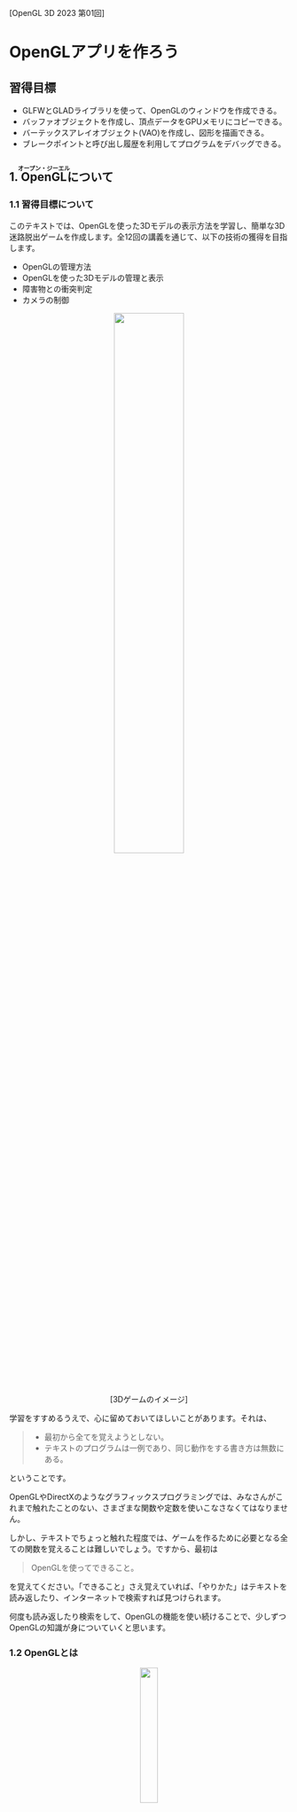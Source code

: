 [OpenGL 3D 2023 第01回]

# OpenGLアプリを作ろう

## 習得目標

* GLFWとGLADライブラリを使って、OpenGLのウィンドウを作成できる。
* バッファオブジェクトを作成し、頂点データをGPUメモリにコピーできる。
* バーテックスアレイオブジェクト(VAO)を作成し、図形を描画できる。
* ブレークポイントと呼び出し履歴を利用してプログラムをデバッグできる。

## 1. <ruby>OpenGL<rt>オープン・ジーエル</rt></ruby>について

### 1.1 習得目標について

このテキストでは、OpenGLを使った3Dモデルの表示方法を学習し、簡単な3D迷路脱出ゲームを作成します。全12回の講義を通じて、以下の技術の獲得を目指します。

* OpenGLの管理方法
* OpenGLを使った3Dモデルの管理と表示
* 障害物との衝突判定
* カメラの制御

<p align="center">
<img src="images/01_final_game_image.jpg" width="50%" /><br>
[3Dゲームのイメージ]
</p>

学習をすすめるうえで、心に留めておいてほしいことがあります。それは、

>* 最初から全てを覚えようとしない。
>* テキストのプログラムは一例であり、同じ動作をする書き方は無数にある。

ということです。

OpenGLやDirectXのようなグラフィックスプログラミングでは、みなさんがこれまで触れたことのない、さまざまな関数や定数を使いこなさなくてはなりません。

しかし、テキストでちょっと触れた程度では、ゲームを作るために必要となる全ての関数を覚えることは難しいでしょう。ですから、最初は

>OpenGLを使ってできること。

を覚えてください。「できること」さえ覚えていれば、「やりかた」はテキストを読み返したり、インターネットで検索すれば見つけられます。

何度も読み返したり検索をして、OpenGLの機能を使い続けることで、少しずつOpenGLの知識が身についていくと思います。

### 1.2 OpenGLとは

<p align="center">
<img src="images/OpenGL_500px_June16.png" width="25%" />
</p>

現代のコンピュータには、一般的な計算処理を行う`CPU`(シーピーユー)の他に、グラフィックス処理を高速に行うための`GPU`(ジーピーユー)という部品が搭載されています。

そして、`CPU`から`GPU`を制御するための手順をまとめたものを「グラフィックスAPI(エーピーアイ、アプリケーション・プログラミング・インターフェイス)」といいます。

OpenGL(オープン・ジーエル)は、クロノス・グループ(Khronos Group)というアメリカの非営利団体が策定しているグラフィックスAPIです。

`GPU`を開発している会社は、`GPU`を制御する手順をOpenGL APIのルールに従って作成します。OpenGL APIに対応している`GPU`であれば、種類が異なっていても、同じプログラムを実行することができるようになります。

現代のほとんどの`GPU`にはOpenGLのAPIが用意されているので、OpenGLを習得すれば、ゲーム機、スマホ、PCなどあらゆる環境で、グラフィックスプログラムを作れるようになります。

また、OpenGL APIはC言語の関数として定義されています。そのため、C以外のプログラミング言語でも、Cの関数を呼び出す機能を作るだけでOpenGL APIを利用できます。

<p align="center">
<img src="images/01_opengl_api_layer.png" width="20%" /><br>
[プログラムはAPIを通じてGPUを操作する]
</p>

現在、OpenGLの最新バージョンは4.6(2022.2.02現在)です。OpenGLは、バージョン3.1において、それまで使われていた「古い」グラフィックスAPIを全て捨て去り、「シェーダ」という機能を中心とした、より柔軟なグラフィックスAPIに置き換わりました。それ以来、徐々に機能を改善・追加しつつ現在に至ります。

>**【参考】**<br>
>OpenGL公式 `https://www.khronos.org/opengl/`<br>
>OpenGLの歴史 `https://www.khronos.org/opengl/wiki/History_of_OpenGL`

ただし、すべてのコンピュータで最新バージョンが動作するわけではありません。例えば、すこし古いパソコンでは、3.3(2010年に策定)や4.3(2012年に策定)までしか対応していません。また、アップル社のMacは2019年発売の機種でも4.1(2010年に策定)までしか対応していません。

そうはいっても、学習という点からはできるだけ最新の機能を使えるほうがよいです。そこで、本テキストではバージョン4.5(2014年に策定)を使用します。

>**【OpenGL以外のグラフィックスAPI】**<br>
>グラフィックスを扱うAPIとして、他にもVulkan(バルカン)やDirectX(ダイレクト・エックス)というAPIがあります。
>
>Vulkan(バルカン)はOpenGLと同様に、クロノス・グループが開発したAPIです。OpenGLの後継として、より高度なグラフィックス処理が可能です。反面、OpenGLと比べてかなり複雑な仕組みを採用していることから、扱いが難しいAPIになってしまっています。
>
>DirectX(ダイレクト・エックス)は、Microsoft社が開発したWindows専用のAPIです。APIはC++言語のクラスとして定義されているため、C言語を採用したAPIよりもプログラミングしやすくなっています。
>
>OpenGLとVulkanはWindows以外にもmacOS、Android OS、Linux、FreeBSDなどさまざまな環境で使用できます。このように、さまざまな環境で動作することを「クロスプラットフォーム」と呼びます。

<div style="page-break-after: always"></div>

### 1.3 表記について

本テキストでは、みなさんが実際に書き写す必要のあるプログラムは、次のように細い枠付きで示します。

```diff
 サンプルプログラム.
```

以前のサンプルプログラムに追加したり削除した部分がある場合、行頭にプラスまたはマイナスの記号を付けます。

```diff
-先頭にマイナス記号が付いているのは、削除する行です。
+プラス記号が付いているのは追加する行です。
 どちらも付いていない場合は変更しない行です。
```

また、書き写す必要のないサンプルプログラムや特記事項は、以下のように薄い水色の背景で示すことにします。

>これは書き写さない。

<br>

>**【1章のまとめ】**<br>
>
>* OpenGLは、さまざまなコンピュータやOSで動作する「グラフィックスAPI」のひとつ。
>* グラフィックスAPIとは、`CPU`から`GPU`を使うための手順をまとめたもの。OpenGLではC言語の関数として定義されている。
>* OpenGLでは「シェーダ」を使って画面を表示する。

<div style="page-break-after: always"></div>

## 2. Windowsアプリケーションの作成

### 2.1 プロジェクトの作成

まず、OpenGLを動かすアプリケーションの雛形を作ります。OpenGLのプログラムは、この雛形の上に増築していくことになります。

Visual Studio 2022を起動してください。そして、右側のリストから「新しいプロジェクトの作成」をクリックしましょう。すると「新しいプロジェクトの作成」ウィンドウが開きます。

<p align="center">
<img src="images/01_vs2022_first_dialog.png" width="80%" />
</p>

右側のプロジェクトテンプレートの一覧から「<ruby>空<rt>から</rt></ruby>のプロジェクト」を選択します(①)。「空のプロジェクト」では、Visual Studioは必要最小限のファイルとフォルダだけを作成します。ソースファイルやヘッダファイルは自分でプロジェクトに追加することになります。

項目が見つからない場合は「テンプレートの検索」という部分に「空」と入力してください。そして「空のプロジェクト」を選択したら「次へ」をクリックします(②)。

<p align="center">
<img src="images/01_vs2022_create_new_project_dialog.png" width="80%" />
</p>

すると、「新しいプロジェクトを構成します」というウィンドウに切り替わります。

<p align="center">
<img src="images/01_vs2022_configure_project_dialog.png" width="80%" />
</p>

まず、これから作成するプロジェクトに名前をつけます(①)。プロジェクト名は、プロジェクトを格納するフォルダや、作成される実行ファイルの名前にも使われます。本テキストでは「OpenGLGame」としますが、好きな名前を付けてもらっても構いません。

次に、プロジェクトを保存する場所を決めます(②)。場所について気にしないのであれば、そのままで構いません。

その下に「ソリューションとプロジェクトを同じディレクトリに配置する」というチェックボックスがあると思います。もしチェックが入っていなかったら、クリックしてチェックを付けてください(③)。

最後に、名前、場所、チェックボックスをもう一度確認してください。問題がなければ「作成」ボタンをクリックしてプロジェクトを作成しましょう(④)。

>**【ソリューションって何？】**<br>
>「ソリューション」は複数のプロジェクトをまとめて扱うための機能です。ソリューション用のフォルダを作り、その中に複数のプロジェクト用フォルダを配置することで、プログラムを管理しやすくします。しかし、ひとつのプロジェクトしか使わない場合、階層が増えて分かりにくくなるだけです。だから、今回はソリューション用フォルダを作成しません。

### 2.2 使用するC++バージョンの設定

C++言語はその歴史の中で、何回かのバージョンアップが行われています。それぞれのバージョンは、それが成立した西暦の下位2桁を取って`C++17`(シー・プラス・プラス・セブンティーン、シープラプラ・じゅうなな)のように呼ばれます。

バージョンが上がるごとに便利な機能が追加されているので、できるだけ新しいバージョンを使うべきです。しかし、2021年時点の最新版である`C++20`について、Visual Studioはまだ完全に対応できていません。

そこで、本テキストでは十分に対応されている`C++17`を使うことにしました。

C++バージョンの指定は「プロパティページ」というウィンドウで設定します。プロパティページを開くには、ソリューションエクスプローラーのプロジェクト名をクリックして選択し、キーボードの`Alt`キーを押しながら`Enter`キーを押します。

<p align="center">
<img src="images/01_vs2022_select_project.png" width="33%" />
</p>

>**【ソリューションエクスプローラーが見あたらない！】**<br>
>ソリューション エクスプローラーが見つからないときは、上部メニューバーから<br>「表示→ソリューション エクスプローラー」<br>を選択してください。

すると、次のような「プロパティページ」ウィンドウが開きます。

<p align="center">
<img src="images/01_vs2022_cpp_lang_setting.png" width="66%" />
</p>

プロパティページを開いたら、以下の手順で「C++言語標準」を変更してください。

>1. 「構成」を「すべての構成」にする。
>2. 「プラットフォーム」を「すべてのプラットフォーム」にする。
>3. 「構成プロパティ」配下の「全般」をクリック。
>4. 右側の「C++言語標準」をクリック。
>5. 右端に表示された「ｖ」アイコンをクリック。
>6. 言語標準の一覧が表示されるので`ISO C++17標準(/std:c++17)`をクリック。
>7. OKボタンをクリック。

これで、使用するC++のバージョンが選択されます。

### 2.3 文字セットの設定

次に「文字セット」を設定します。文字セットはWindows用の関数が扱う文字データの種類で、以下の2種類があります。

>* マルチバイト: 半角英数は8ビット、全角文字は16ビットで表現される文字セット。
>* Unicode(ユニコード): すべての文字を16ビットで表現する文字セット。UTF-16と同等。

最近のWindows用アプリではUTF-16を使うことが多くなっていますが、古くからのアプリではマルチバイトが主流でした。OpenGLもUTF-16には対応していませんので、プロジェクトの設定をマルチバイトに変更しておきます。

ソリューションエクスプローラーのプロジェクト名をクリックして選択し、`Alt+Enter`キーを押して、プロパティページを開いてください。

<p align="center">
<img src="images/01_vs2022_character_set.png" width="66%" />
</p>

プロパティページを開いたら、以下の手順で「文字セット」を変更してください。

>1. 「構成」を「すべての構成」にする。
>2. 「プラットフォーム」を「すべてのプラットフォーム」にする。
>3. 「構成プロパティ」配下の「詳細」をクリック。
>4. 右側の「文字セット」をクリック。
>5. 右端に表示された「ｖ」アイコンをクリック。
>6. 言語標準の一覧が表示されるので`マルチバイト文字セットを使用する`をクリック。
>7. OKボタンをクリック。

これで文字セットの設定は完了です。

### 2.4 サブシステムの設定

次に「サブシステム」を設定します。サブシステムは、作成するプログラムの種類です。Windows用アプリを作成する場合、サブシステムを`Windows`に設定します。設定はプロパティページで行います。プロジェクト名を選択し、`Alt+Enter`キーを押してプロパティページを表示してください。

<p align="center">
<img src="images/01_vs2022_subsystem_setting.png" width="66%" />
</p>

以下の手順で「サブシステム」を変更してください。

>1. 「構成」を「すべての構成」にする。
>2. 「プラットフォーム」を「すべてのプラットフォーム」にする。
>3. 左側のリストから「リンカー」の左にある三角アイコンをクリック。
>4. 「リンカー」配下の「全般」をクリック。
>5. 右側の「サブシステム」をクリック。
>6. 右端に表示された「ｖ」アイコンをクリック。
>7. サブシステム一覧が表示されるので`Windows(/SUBSYSTEM:WINDOWS)`をクリック。
>8. OKボタンをクリック。

これでサブシステムの設定は完了です。

### 2.5 OpenGLコンテキスト

OpenGLの初期化は次の2段階からなります

1. OpenGLコンテキストの作成
2. 関数アドレスの取得

この章では、1の「OpenGLコンテキストの作成」を行います。

「OpenGLコンテキスト」は、OpenGL実行におけるあらゆる状態を保持します。また、実行環境による差異を吸収する役割も持っています。とりあえず「非常に複雑で巨大な構造体」だと考えてください。

OpenGLコンテキストが保持する主な状態には、以下のようなデータがあります(この図に挙げた以外にも、描画に必要なありとあらゆる状態が含まれます)。

<p align="center">
<img src="images/01_opengl_context.png" width="50%" />
</p>

先に「OpenGLはクロスプラットフォームなライブラリである」と説明しました。しかし、OpenGLの初期化方法はプラットフォームごとに違っています。

その理由は、プラットフォームによって、ウィンドウの作成方法や描画パラメータの設定方法が異なるからです。OpenGLは共通のグラフィックス機能を提供するのが主な目的なので、初期化に関しては各プラットフォーム上で動作するOpenGL実装の提供者に一任されています。

例えば、WindowsでOpenGLコンテキストを作成するには`wglCreateContext`(ダブリュージーエル・クリエイト・コンテキスト)関数などの、WGL関数群を使います。

せっかくのクロスプラットフォームライブラリなのに、環境によって違うプログラムを書かなければならない、というのはとても不便です。そう思った人は世の中に何人もいて、この問題をなんとかしてくれるとても便利なライブラリを作ってくれています。本テキストでも、そういったライブラリを使っていくことにします。

### 2.6 <ruby>GLFW<rt>ジーエルエフダブリュー</rt></ruby>のインストール

OpenGLコンテキストを作成するライブラリには様々なものがありますが、今回は「GLFW(ジーエルエフダブリュー)」というものを選びました。理由は、Visual Studioの組み込まれている「NuGet(ニューゲット)」というツールを使って、簡単にインストールできるからです。

また、GLFWにはOpenGLコンテキストの作成だけでなく、ウィンドウを制御したり、キーボード、マウス、ジョイスティックを扱う機能も用意されています。OpenGLの世界では広く使われているライブラリなので、Webで情報を検索する場合も、それほど苦労はしないと思います。

>**【参考】** GLFW公式サイト `https://www.glfw.org`

「NuGet(ニューゲット)」は、さまざまなライブラリを簡単にインストールできるツールです。Visual Studioに最初から組み込まれているので、すぐに使うことができます。GLFWのWebサイトからダウンロードして、手動でインストールすることもできますが、NuGetを使うほうが簡単ですし手間もかかりません。

まずは「NuGetパッケージ管理ウィンドウ」を開きましょう。まず、ソリューションエクスプローラーのプロジェクト名の上にマウスカーソルを移動します。次に、プロジェクト名を右クリックしてコンテキストメニューを表示します(①)。

<p align="center">
<img src="images/01_vs2022_open_nuget_package_manager.png" width="60%" />
</p>

次に「NuGetパッケージの管理」という項目をクリックします(②)。すると、以下のようなパッケージ管理ウィンドウが開きます。

<p align="center">
<img src="images/01_vs2022_install_glfw.png" width="90%" />
</p>

NuGetでは、ライブラリやツールと、それをVisual Studioで使えるようにする手順をまとめたものを「パッケージ」と呼びます。

以下の手順で、新しいパッケージをインストールしてください。

>1. 左上にある「参照」をクリック。
>2. 「参照」のすぐ下にある検索テキストボックスに`glfw`と入力する。
>3. リストの最初にある`glfw`をクリック。
>4. 右側にパッケージの詳細が表示されるので、「インストール」ボタンをクリック。

上記の手順を実行すると、「変更のプレビュー」ウィンドウが開きます。

<p align="center">
<img src="images/01_vs2022_nuget_preview_install.png" width="50%" />
</p>

OKボタンを押すとインストールが開始されます。NuGetタブの「×」ボタンを押して、パッケージ管理ウィンドウを閉じてください(インストール完了を待つ必要はありません)。

>**【バージョン番号について】**<br>
>パッケージのバージョン番号はテキスト執筆時点のものです。画像と番号が違っていても、気にせずインストールしてください。

### 2.7 Main.cppを追加する

それでは、最初のソースファイルを追加していきましょう。ソリューションエクスプローラーにある「ソースファイル」フィルターを右クリックしてください。するとコンテキストメニューが開くので、「追加→新しい項目」の順で選択してください。

<p align="center">
<img src="images/01_vs2022_add_new_item.png" width="80%" />
</p>

すると「新しい項目の追加」ウィンドウが開きます。

<p align="center">
<img src="images/01_vs2022_add_main_cpp.png" width="80%" />
</p>

右側パネルは「Visual C++」、中央パネルは「C++ファイル(.cpp)」が選択された状態になっていると思います。別の項目が選択されていた場合は、「Visual C++」「C++ファイル(.cpp)」をクリックして選択状態にして下さい(①、②)。

次に、ウィンドウ下部の「名前」テキストボックスの内容を「ソース.cpp」から「Main.cpp」に変更します(③)。

それから、「場所」テキストボックスの内容は、プロジェクトのフォルダになっていると思います。これを「`プロジェクトのフォルダ名\Src`」となるように変更してください(④)。

例えば、場所欄が次のようになっていたとします(場所欄の内容は人によって違います)。

>D:\\User\\Tanjiro\\source\\repos\\OpenGLGame\\

この末尾に`Src`を加えて、以下のように変更します。

>D:\\User\\Tanjiro\\source\\repos\\OpenGLGame\\Src

上記の例を参考に場所欄を変更したら「追加」ボタンをクリックしてください(⑤)。

ここで「ソリューション エクスプローラー」パネルに「Main.cpp」が追加されていることを確認してください。`Src`フォルダを指定しているのは、Visual Studioが自動的に追加したファイルと、自分の意思で追加したファイルを区別するためです。

>**【Srcという名前について】**<br>
>`Src`は「ソース」と読みます。これは`Source`(ソース)という英単語の短縮形です。「源」や「起源」または「情報源」という意味があります。コンピュータの世界では、「実行ファイル(アプリ)の元になるデータ」ということから、プログラムのことを「ソース」または「ソースコード」と呼ぶことが多いです。

<div style="page-break-after: always"></div>

### 2.8 最初のプログラム

それでは、最初のプログラムを書いていきましょう。ソリューションエクスプローラーに表示されている「Main.cpp」をダブルクリックして開き、次のプログラムを入力して下さい。

```diff
+/**
+* @file Main.cpp
+*/
+#include <GLFW/glfw3.h>
+#include <Windows.h>
+#include <string>
+
+/**
+* エントリーポイント
+*/
+int WINAPI WinMain(
+  _In_ HINSTANCE hInstnce,
+  _In_opt_ HINSTANCE hPrevInstance,
+  _In_ LPSTR lpCmdLine,
+  _In_ int nShowCmd)
+{
+  // GLFWの初期化
+  if (glfwInit() != GLFW_TRUE) {
+    return 1; // 初期化失敗
+  }
+
+  // 描画ウィンドウの作成
+  GLFWwindow* window = nullptr; // ウィンドウオブジェクト
+  const std::string title = "OpenGLGame"; // ウィンドウタイトル
+  window = glfwCreateWindow(1280, 720, title.c_str(), nullptr, nullptr);
+  if (!window) {
+    glfwTerminate();
+    return 1; // ウィンドウ作成失敗
+  }
+
+  // OpenGLコンテキストの作成
+  glfwMakeContextCurrent(window);
+
+  // メインループ
+  while (!glfwWindowShouldClose(window)) {
+    glfwSwapBuffers(window);
+    glfwPollEvents();
+  }
+
+  // GLFWの終了
+  glfwTerminate();
+
+  return 0;
+}
```

プログラムが書けたらビルドして実行してください。以下に示すように、真っ黒なウィンドウが表示されたら成功です。「×」ボタンをクリックしてウィンドウを閉じてください。

<p align="center">
<img src="images/01_result_0.png" width="45%" />
</p>

作成したプログラムを解説します。最初に`glfw3.h`(ジーエルエフダブリュー・スリー・エイチ)と`Windows.h`(ウィンドウズ・エイチ)という2つのヘッダファイルをインクルードしています。

* `glfw3.h`: GLFWライブラリの関数が定義されているヘッダファイルです。`3`の部分はGLFWのメジャーバージョンを示しています。
* `Windows.h`: ウィンドウズ用の関数が定義されているヘッダファイルです。

Windowsアプリを作成する場合、`main`関数の代わりに`WinMain`(ウィン・メイン)関数を使います。`WinMain`関数は`Windows.h`の中で宣言されている(正確にはその中でインクルードされている`WinBase.h`)ので、`Windows.h`をインクルードしておく必要があります。

>**【WinMain関数の引数について】**<br>
>本テキストでは`WinMain`の引数を使う予定はありませんので、特に気にしなくて構いません。気になる方は`WinMain`でGoogle検索するとよいでしょう。

`WinMain`関数内では以下の作業を行っています。

>* GLFWライブラリの初期化
>* 描画ウィンドウの作成
>* OpenGLコンテキストの作成
>* メインループの定義
>* GLFWライブラリの終了

GLFWライブラリを初期化するには`glfwInit`関数を使います。

<p><code class="tnmai_code"><strong>【書式】</strong><br>
int glfwInit();
</code></p>

初期化に成功した場合は`GLFW_TRUE`(ジーエルエフダブリュー・トゥルー)が返されます。失敗した場合は`GLFW_FALSE`(ジーエルエフダブリュー・フォルス)が返されます。

ですから、「戻り値が`GLFW_TRUE`でなければエラーとみなし、1を返して終了」というプログラムにしています。

>**【bool型について】**<br>
>`GLFW_TRUE`, `GLFW_FALSE`はC++でいうところの`true`, `false`です。ただ、旧来のC言語には`bool`型がないので(C99というバージョンで追加された)、多くのライブラリは、ライブラリ固有の真偽値を定義しています。

GLFWを初期化したら、次は描画ウィンドウを作成します。描画ウィンドウを作成するには
`glfwCreateWindow`(ジーエルエフダブリュー・クリエイト・ウィンドウ)関数を使います。

<p><code class="tnmai_code"><strong>【書式】</strong><br>
GLFWwindow* glfwCreateWindow(ウィンドウの幅、ウィンドウの高さ,<br>
&emsp;タイトルバーに表示する文字列, 表示するモニタの選択, リソースを共有するウィンドウ);
</code></p>

`glfwCreateWindow`(ジーエルエフダブリュー・クリエイト・ウィンドウ)関数は、グラフィックス描画用のウィンドウを作成します。ウィンドウの作成に成功すると、「GLFWウィンドウオブジェクト」のアドレスを返します。失敗すると`nullptr`を返します。

「GLFWウィンドウオブジェクト」は、GLFWが作成したウィンドウのデータを管理するオブジェクトです。GLFWではこのオブジェクトを通して、ウィンドウの位置やサイズ、キー入力、マウス入力を取得します。

関数実行後、`window`変数をチェックして、失敗した場合は`glfwTerminate`(ジーエルエフダブリュー・ターミネート)関数を呼び出してから、アプリを終了させます。

`glfwTerminate`関数はGLFWを終了させます。`glfwInit`関数の呼び出しに成功した場合、アプリケーションを終了するまえに、必ずこの関数を呼び出さなければなりません。

<p><code class="tnmai_code"><strong>【書式】</strong><br>
void glfwTerminate();
</code></p>

次にOpenGLコンテキストを作成します。OpenGLコンテキストを作成するには
`glfwMakeContextCurrent`(ジーエルエフダブリュー・メイク・コンテキスト・カレント)関数を使います。

<p><code class="tnmai_code"><strong>【書式】</strong><br>
void glfwMakeContextCurrent(GLFWウィンドウオブジェクトのアドレス);
</code></p>

この関数は、引数で指定したウィンドウに対応するOpenGLコンテキストを作成します。

>OpenGLコンテキストについて、くわしくは次のURLを参照してください。<br>
>`https://www.khronos.org/opengl/wiki/OpenGL_Context`

OpenGLコンテキストを作成したら、メインループを定義します。Windowsのようなシステムでは、必要に迫られるまでは画面を一切書き換えない、というのが一般的です。

一方、多くのゲームは、一定時間ごとに次々と画面を書き換えます。そのおかげで、ユーザー操作の結果が、即座に画面に反映されるのです。

これは、ユーザー操作、ゲーム状態の更新、ゲーム状態の描画、という処理を定期的に繰り返すことで実現されています。大抵のゲームのプログラムには、ゲームの基本的な処理を繰り返す部分が存在します。

この部分のことを「メインループ」(あるいは「ゲームループ」)といいます。C++の場合、メインループは`for`や`while`を使って作ることが多いです。

GLFWライブラリでメインループを作成するには、3つの関数を組み込む必要があります。

<p><code class="tnmai_code"><strong>【書式】</strong><br>
int glfwWindowShouldClose(GLFWwindowへのポインタ);
</code></p>

`glfwWindowShouldClose`(ジーエルエフダブリュー・ウィンドウ・シュッド・クローズ)関数は、ウィンドウを閉じるべきかどうかを調べる関数です。

終了要求が来ていなければ0を、ユーザー操作などの結果、終了要求が来ていれば0以外を返します。GLFWで作成したウィンドウが1つだけの場合、アプリの終了判定はこの関数の戻り値によって行います。

>**【複数のウィンドウを扱う場合】**<br>
>本テキストでは扱いませんが、もし複数のウィンドウを作成した場合は、最後のウィンドウ、あるいはメインウィンドウが閉じられたかどうかを判定する必要があるでしょう。

<p><code class="tnmai_code"><strong>【書式】</strong><br>
void glfwSwapBuffers(GLFWwindowへのポインタ);
</code></p>

`glfwSwapBuffers`(ジーエルエフダブリュー・スワップ・バッファーズ)関数は、フレームバッファの表示側と描画側を入れ替えます。「フレームバッファ」というのは絵を描画するためのメモリです。

GLFWでは、2つのフレームバッファAとBを用意して、まずAを表示側、Bを描画側に設定します。表示側のフレームバッファのことを「フロントバッファ」、描画側のフレームバッファのことを「バックバッファ」といいます。

Bの描画が終わったら、AとBの役割を交換して、Bを表示側、Aを描画側にします。コンピューターは今度はAに描画を行い、それが終わったら再びAとBの役割を交換し、Aを表示側、Bを描画側に戻します。

この仕組みによって、描画中の画面がユーザーに見えてしまうことを防いでいます。

<p><code class="tnmai_code"><strong>【書式】</strong><br>
void glfwPollEvents();
</code></p>

`glfwPollEvents`(ジーエルエフダブリュー・ポール・イベンツ)関数は、「OSからの要求」を処理するための関数です。キーボードやマウスなどの状態を取得するには、この関数を定期的に呼び出す必要があります。

>**【2章のまとめ】**<br>
>
>* OpenGLの初期化方法は環境によって異なる。GLFWなどのライブラリを使うと、環境の違いに対応できる。
>* OpenGLを使うには、「OpenGLコンテキスト」という「巨大で複雑な構造体のようなもの」を作成する必要がある。
>* 画面を表示するには`glfwSwapBuffers`関数を実行して、フロントバッファとバックバッファを交換する。
>* GLFWを適切に動作させるには、定期的に`glfwPollEvents`関数を実行して、OSからの要求を処理しなくてはならない。

<div style="page-break-after: always"></div>

## 3. 関数アドレスの取得

### 3.1 <ruby>GLAD<rt>グラッド</rt></ruby>のダウンロード

OpenGLコンテキストを作成しただけでは、まだOpenGLの関数は使えません。関数を使えるようにするには、使いたいOpenGL関数へのポインタをグラフィックス・ドライバなどから取得しなければなりません。

OpenGLのプログラムを書くには、関数ポインタを取得するプログラムを、アプリケーションで利用する全ての関数に対して行います。問題は、OpenGLで定義された関数が数百個にのぼることです。実際に使う関数に限ったとしても、50個はあるでしょう。

そんなにたくさんの関数ポインタを取得するプログラムを書くのは非常に面倒です。しかも、ちょっと名前が違うだけで、プログラムとしてはほぼ同じです。このような単純作業を避けるために、便利なライブラリを使っていくことにします。

OpenGLコンテキストを作成するライブラリにさまざまなものがあるように、OpenGLの関数アドレスを取得するライブラリも複数存在します。その中で、今回は`GLAD`(グラッド)というライブラリを使うことにしました。

`GLAD`の利点は、プロジェクトにソースファイルとヘッダファイルを追加するだけで使えることと、それらのファイルを簡単にwebから取得できることです。

>ダウンロードページ: `https://glad.dav1d.de/`<br>
>webサイト: `https://github.com/Dav1dde/glad`

webブラウザでダウンロードページを開いてください。以下のような画面が表示されると思います。

<p align="center">
<img src="images/01_glad_webservice.png" width="60%" />
</p>

### 3.2 GLADのダウンロード

`GLAD`のダウンロードページが表示されたら、まず`Specification`(スペシフィケーション)を「OpenGL」に設定します(①)(すでに設定されている場合はそのまま)。次に`API`(エーピーアイ)の`gl`(ジーエル)を「Version 4.5」に設定します(②)。最後に、`Profile`(プロファイル)を「Compatibility」(コンパチビリティ)に設定します(③)。

3つの設定が済んだら、ページを下にスクロールさせます。以下のような項目が見えてくると思います。

<p align="center">
<img src="images/01_glad_webservice_bottom.png" width="60%" />
</p>

項目が見えたら`Generate a loader`(ジェネレート・ア・ローダー)にチェックが入っていることを確認します(①)(入っていなかったらクリックしてチェックを入れてください)。そして、右下の`Generate`(ジェネレート)ボタンをクリックすると、以下のダウンロードページに切り替わります。

<p align="center">
<img src="images/01_glad_download.png" width="60%" />
</p>

`glad.zip`をクリックして、ファイルをプロジェクトの`Src`フォルダにダウンロードしてください。ダウンロードしたら、ウィンドウズのエクスプローラーを開き、自分で作成したOpenGLGameプロジェクトの`Src`フォルダを開いてください。

<p align="center">
<img src="images/01_glad_unzip_0.png" width="66%" />
</p>

ダウンロードした`glad.zip`を右クリックしてメニューを表示し(①)、「すべて展開」を選択してください。すると「圧縮(ZIP形式)フォルダーの展開」ウィンドウが表示されます。

<p align="center">
<img src="images/01_glad_unzip_1.png" width="50%" />
</p>

「完了時に展開されたファイルを表示する」をクリックしてチェックを外し(①)、「展開」ボタンを押してください(②)。これで`Src`フォルダに`glad`フォルダが作成されます。ファイルを展開したら、`glad.zip`は不要なので削除してください(誤って`glad`フォルダを消さないように注意)。

### 3.3 GLADをプロジェクトに追加する

Visual Studioを開き、ソリューションエクスプローラーの「ソース ファイル」項目を右クリックしてコンテキストメニューを開いてください(①)。そして「追加→新しいフィルター」の順にクリックして新しいフィルターを追加してください(②、③)。

<p align="center">
<img src="images/01_vs2022_add_filter.png" width="75%" />
</p>

フィルターを追加したら、そのフィルターの名前を`glad`に変更してください。

次に、Visual Studioの上にエクスプローラーを表示します。そして、エクスプローラーでプロジェクトの`Src`フォルダを開いてください。`glad`フォルダが見えていると思います。

その`glad`フォルダを、Visual Studioの`glad`フィルターへ「ドラッグ&ドロップ」してください。

<p align="center">
<img src="images/01_vs2022_add_glad_files.png" width="75%" />
</p>

この操作によって、`glad`フォルダに含まれるすべてのファイルがプロジェクトに追加されます。コンテキストメニューの「既存の項目を追加」を使うこともできますが、「既存の項目を追加」では特定のフォルダの中にあるファイルしか選択できません。そのため、複数のフォルダを一括で追加したい場合はドラッグ&ドロップのほうが便利です。

### 3.4 Visual Studioにヘッダファイルの場所を教える

何も設定していない状態で、`GLAD`のヘッダファイルをインクルードしようとすると、

`#include "glad/include/glad/glad.h"`

のように書かなければなりません。さらに、`Src`フォルダ以外の場所にあるファイルの場合、その場所に応じてパスを変更する必要があります。これは不便なので、Visual Studio「ヘッダファイルの場所を指定する機能」を使うことにします。

ソリューションエクスプローラーに表示されているプロジェクト名を選択し、`Alt+Enter`キーを押して「プロパティページ」を開いてください。

<p align="center">
<img src="images/01_vs2022_additional_include_dir_0.png" width="75%" />
</p>

プロパティウィンドウを開いたら、以下の手順でインクルードディレクトリを追加してください。

>1. 「構成」を「すべての構成」にする。
>2. 「プラットフォーム」を「すべてのプラットフォーム」にする。
>3. 左側のリストから「C/C++」をクリック。
>4. 「C/C++」配下の「全般」をクリック。
>5. 右側の「追加のインクルードディレクトリ」をクリック。
>6. 右端に表示された「ｖ」アイコンをクリック。
>7. 表示されたウィンドウの「<選択…>」をクリック。

上記の操作を行うと「追加のインクルードディレクトリ」というウィンドウが開きます。

<p align="center">
<img src="images/01_vs2022_additional_include_dir_1.png" width="50%" />
</p>

ウィンドウ上部のテキストボックスをクリックして、次のテキストを入力してください(①)。

`$(ProjectDir)Src\glad\include`

入力したら、「OK」ボタンをクリックしてウィンドウを閉じてください(②)。プロパティウィンドウに戻るので、プロパティウィンドウの「OK」ボタンをクリックして、このウィンドウも閉じてください。

この操作によって、ファイルの場所に関わらず、以下の書き方をすればGLADのヘッダファイルをインクルードできるようになります。

`#include "glad/glad.h"`

>**【補足】**<br>
>NuGetを使ったインストールでは、このインクルードディレクトリの追加も自動的にやってくれています。だから、`#include <GLFW/glfw3.h>`でインクルードできるわけです。

### 3.5 glad.hをインクルードする

それでは、GLADライブラリを使ってOpenGL関数を使えるようにしていきましょう。まずはGLADのヘッダファイルをインクルードします。`Main.cpp`の先頭に、次のプログラムを追加してください。

```diff
 /**
 * @file Main.cpp
 **/
+#include "glad/glad.h"
 #include <GLFW/glfw3.h>
 #include <Windows.h>
```

`glad.h`は、GLADライフラリの関数が定義されているヘッダファイルです。`glad.h`は最初にインクルードしなくてはなりません。理由は「`gl.h`をインクルードさせないため：です。

OpenGLには`gl.h`(ジーエル・エイチ)という標準のヘッダファイルがあります。`glfw3.h`や`Windows.h`は自動的に`gl.h`をインクルードしようとします。

ところが、`gl.h`にはバージョン1.1までの定義しか書かれていません。そこで`glad.h`で置き換える必要があるのですが、ライブラリのヘッダを直接書き換えるわけにはいきません。

そこで、`glfw3.h`や`Windows.h`より前に`glad.h`をインクルードします。これによって、先に読み込まれる`glad.h`の定義が優先され、`gl.h`の定義は無視されるようになります。

>**【重要】**<br>
>`glad.h`は必ず最初にインクルードすること.

### 3.6 関数アドレスを取得する

それでは、`GLAD`ライブラリを使って関数アドレスを取得しましょう。関数アドレスを取得するプログラムを、次のように書き換えてください。

```diff
   // OpenGLコンテキストの作成
   glfwMakeContextCurrent(window);
+
+  // OpenGL関数のアドレスを取得
+  if (!gladLoadGLLoader(reinterpret_cast<GLADloadproc>(glfwGetProcAddress))) {
+    glfwTerminate();
+    return 1; // アドレス取得失敗
+  }

  // メインループ
  while (!glfwWindowShouldClose(window)) {
```

関数アドレスを取得するには`glfwGetProcAddress`(ジーエルエフダブリュー・ゲット・プロック・アドレス)関数を使用します。この関数にOpenGL関数名を渡すと、その名前に対応する関数のアドレスを返してくれます。

<p><code class="tnmai_code"><strong>【書式】</strong><br>
GLFWglproc glfwGetProcAddress(アドレスを知りたい関数の名前);
</code></p>

この関数をGLADライブラリの`gladLoadGLLoader`(グラッド・ロード・ジーエル・ローダー)関数に渡すと、必要な関数のアドレスを全て取得してくれます。

<p><code class="tnmai_code"><strong>【書式】</strong><br>
int gladLoadGLLoader(関数アドレスを取得する関数);
</code></p>

ただ、GLFWとGLADは全く別のライブラリなので、関数の型が微妙に異なります。そこで、`reinterpret_cast`(リ・インタープリト・キャスト)を使って、GLADライブラリの型にキャストしています。

### 3.7 OpenGLの関数を使う

```diff
   // メインループ
   while (!glfwWindowShouldClose(window)) {
+    // バックバッファをクリア
+    glClearColor(0.9f, 0.6f, 0.3f, 1.0f);
+    glClear(GL_COLOR_BUFFER_BIT | GL_DEPTH_BUFFER_BIT);
+
     glfwSwapBuffers(window);
     glfwPollEvents();
   }
```

<p><code class="tnmai_code"><strong>【書式】</strong><br>
void glClearColor(赤色の量, 緑色の量, 青色の量, アルファ値色の量);
</code></p>

`glClearColor`関数は、`glClear`関数でバックバッファを消去するときに使われる色を指定します。引数は「赤(R)、緑(G)、青(B)、透明度(A)」の各要素を0.0～1.0で表した値です。引数を(0, 0, 0, 1)にすると黒、(1, 1, 1, 1)にすると白になります。

<p><code class="tnmai_code"><strong>【書式】</strong><br>
void glClear(消去するバッファを示すビットフラグ);
</code></p>

`glClear`関数は、実際にバックバッファを消去する関数です。フレームバッファはひとつ以上のサブバッファで構成されているので、消去するバッファの種類を指定する必要があります。指定できる値は以下の3つです。

| バッファの種類 | 値 |
|:---|:--|
| カラーバッファ | `GL_COLOR_BUFFER_BIT`(ジーエル・カラー・バッファ・ビット) |
| 深度バッファ   | `GL_DEPTH_BUFFER_BIT`(ジーエル・デプス・バッファ・ビット) |
| ステンシルバッファ | `GL_STENCIL_BUFFER_BIT`(ジーエル・ステンシル・バッファ・ビット) |

カラーバッファは名前のとおり「色」を扱います。深度バッファはピクセルの奥行き情報を扱います。ステンシルバッファは画像の一部を「切り抜く」ための特殊なバッファです。

プログラムが書けたらビルドして実行してください。黒かった描画ウィンドウがオレンジ色になっていたら成功です。

<p align="center">
<img src="images/01_result_1.png" width="45%" />
</p>

<pre class="tnmai_assignment">
<strong>【課題01】</strong>
<code>glClearColor</code>の引数を変更して、描画ウィンドウを青色(または好きな色)で塗りつぶしなさい。
</pre>

>**【3章のまとめ】**<br>
>
>* OpenGLの関数を使うには「関数のアドレス」を取得する必要がある。
>* 関数は大量にあるので、関数のアドレスを取得するのは`GLAD`のようなライブラリにまかせるとよい。
>* 手動でライブラリを追加した場合、「追加のインクルードディレクトリ」という項目に、ヘッダファイルのある場所を指定する。

<div style="page-break-after: always"></div>

## 4. ポリゴンを表示する

### 4.1 データをGPUメモリにコピーする

背景色を変えられるだけではあまり面白くありません。三角形を表示してみましょう。OpenGLで図形を描画するには、以下の3つのデータを用意する必要があります。

>* 頂点データ: 頂点の座標や法線など。
>* インデックスデータ: 図形を構成する頂点の番号。
>* 頂点データ形式: 頂点データの解釈方法。

これらのデータはOpenGLの関数によってGPUメモリにコピーされ、図形を描画する指示を受け取ったときに利用されます。

>**【GPUメモリ？】**<br>
>「GPU(ジーピーユー)メモリ」は「GPUが直接読み書きできるメモリ」のことです。
>`VRAM`(ブイ・ラム)やビデオメモリ、グラフィックスメモリとも呼ばれます。

それでは、データを作成するプログラムを追加しましょう。関数アドレスを取得するプログラムの下に、次のプログラムを追加してください。

```diff
   if (!gladLoadGLLoader(reinterpret_cast<GLADloadproc>(glfwGetProcAddress))) {
     glfwTerminate();
     return 1; // アドレス取得失敗
   }
+
+  // 頂点データをGPUメモリにコピー
+  const float vertexData[][3] = {
+    {-0.2f,-0.2f, 0}, { 0.2f,-0.2f, 0}, { 0.0f, 0.2f, 0},
+  };
+  GLuint vbo = 0; // 頂点バッファの管理番号
+  glCreateBuffers(1, &vbo);
+  glNamedBufferStorage(vbo, sizeof(vertexData), vertexData, 0);
+
+  // インデックスデータをGPUメモリにコピー
+  const GLushort indexData[] = {
+    0, 1, 2,
+  };
+  GLuint ibo = 0; // インデックスバッファの管理番号
+  glCreateBuffers(1, &ibo);
+  glNamedBufferStorage(ibo, sizeof(indexData), indexData, 0);

   // メインループ
   while (!glfwWindowShouldClose(window)) {
```

`GLuint`(ジーエル・ユー・イント)、`GLushort`(ジーエル・ユー・ショート)といった、頭に`GL`のつく名前は、OpenGLのヘッダファイルで定義されている型です。

OpenGLのようにハードウェアを操作するライブラリでは、特定のビット数の型が必要になることがあります。しかし、C/C++が標準で定義している`int`や`char`といった型は、環境によってビット数が異なります。例えば`int`型は、ある環境では32ビット、別の環境では64ビット、また別の環境では16ビットです。

そのため、OpenGLは「全ての環境で同じビット数となる独自の型」を用意しています。それが「頭に`GL`のつく型」の正体です。

>OpenGLが定義する型の一覧は、次のURLから参照できます。<br>
>`https://www.khronos.org/opengl/wiki/OpenGL_Type`

`vertexData`(バーテックス・データ)配列は、以下の座標系における座標を表しています。

<p align="center">
<img src="images/01_clip_coordinates_2d.png" width="45%" />
</p>

>上図には書いてありませんが、Z座標も`-1～+1`の範囲になります。

`indexdata`(インデックス・データ)は「図形を構成する頂点番号」の配列です。頂点データの先頭を0番として、何番目の頂点を使うかを示しています。

頂点データとインデックスデータの作成方法は同じです。`glCreateBuffers`(ジーエル・クリエイト・バッファーズ)と`glNamedBufferStorage`(ジーエル・ネームド・バッファ・ストレージ)という2つの関数を使って作成します。

<p><code class="tnmai_code"><strong>【書式】</strong><br>
void glCreateBuffers(作成するオブジェクト数, 番号を格納する配列);
</code></p>

`glCreateBuffers`は、メモリを管理する`Buffer Object`(バッファ・オブジェクト)を作成する関数です。バッファオブジェクトは、GPUメモリを管理するためのオブジェクトです。

OpenGLではポインタではなく「番号」によってオブジェクトを管理します。上記のプログラムでは、変数`vbo`と`ibo`にオブジェクトの管理番号が格納されます。

管理番号には常に`1`以上の値が割り当てられます。管理番号`0`は「バッファオブジェクトが作成されていない」ことを意味します。

頂点データを格納するオブジェクトのことを`Vertex Buffer Object`(バーテックス・バッファ・オブジェクト)といいます。略称は`VBO`(ブイ・ビー・オー)です。

インデックスデータを管理するオブジェクトを`Index Buffer Object`(インデックス・バッファ・オブジェクト)といいます。略称は`IBO`(アイ・ビー・オー)です。

<p><code class="tnmai_code"><strong>【書式】</strong><br>
void glNamedBufferStorage(バッファの管理番号, コピーするバイト数,<br>
&emsp;コピーするデータのアドレス, 各種フラグ);
</code></p>

`glNamedBufferStorage`はGPUメモリを確保して、そこにデータをコピーする関数です。メモリの確保だけを行う場合は、データのアドレスに`nullptr`を指定します。

この2つの関数のペアは、GPUメモリについて`new`や`malloc`と同じことを行う機能だと考えてください。

### 4.2 頂点データ形式を設定する

次に頂点データ形式を設定します。頂点データ形式は、`glNamedBufferStorage`で確保したGPUメモリに、どんなデータがどのように詰め込まれているかをGPUに教えるためのデータです。

インデックスデータをGPUメモリにコピーするプログラムの下に、次のプログラムを追加してください。

```diff
   GLuint ibo = 0; // インデックスバッファの管理番号
   glCreateBuffers(1, &ibo);
   glNamedBufferStorage(ibo, sizeof(indexData), indexData, 0);
+
+  // 頂点属性配列(VAO)を設定
+  GLuint vao = 0; // VAOの管理番号
+  glCreateVertexArrays(1, &vao); // VAOを作成
+  glBindVertexArray(vao); // VAOをOpenGLコンテキストにバインド
+
+  // IBOをOpenGLコンテキストとVAOの両方にバインド(VAOがOpenGLコンテキストにバインドされているため)
+  glBindBuffer(GL_ELEMENT_ARRAY_BUFFER, ibo);
+
+  // VBOをOpenGLコンテキストにバインド(IBOと異なり、VAOにはバインドされない)
+  glBindBuffer(GL_ARRAY_BUFFER, vbo);
+
+  // 0番目の頂点属性を有効化
+  glEnableVertexAttribArray(0);
+
+  // 0番目の頂点属性を設定
+  // このとき、OpenGLコンテキストにバインドされているVBOが、頂点属性にバインドされる
+  glVertexAttribPointer(0, 3, GL_FLOAT, GL_FALSE, 0, 0);

   // メインループ
   while (!glfwWindowShouldClose(window)) {
```

一般的に、頂点データは複数の要素から構成されます(頂点座標、テクスチャ座標、色、法線など)。ひとつの要素の属性は頂点属性(`Vertex Attribute`, バーテックス・アトリビュート)と呼ばれます。

`Vertex Array Object`(バーテックス・アレイ・オブジェクト)は、頂点属性の配列を管理するオブジェクトです。略称は`VAO`(ブイ・エー・オー)です。

頂点属性には多くの設定項目があるため、`VAO`はそられに対応できるように少々複雑な仕組みになっています。そのため難しく感じると思いますが、とりあえずは「なんとなく」理解する程度で構いません。

さて、上記のプログラムではいくつかの関数を使って、`VAO`の作成と頂点属性を設定を行っています。それら関数について簡単に説明します。

<p><code class="tnmai_code"><strong>【書式】</strong><br>
void glCreateVertexArrays(作成するオブジェクト数, 番号を格納する配列);
</code></p>

`glCreateVertexArrays`(ジーエル・クリエイト・バーテックス・アレイズ)は、`VAO`を作成する関数です。

<p><code class="tnmai_code"><strong>【書式】</strong><br>
void glBindVertexArray(割り当てるVAOの管理番号);
</code></p>

`glBindVertexArray`(ジーエル・バインド・バーテックス・アレイ)は、OpenGLコンテキストに`VAO`を割り当てる関数です。

基本的にOpenGLの関数は、OpenGLコンテキストに割り当てられているオブジェクトを操作する仕組みになっています。そのため、関数を実行する前に、操作したいオブジェクトをOpenGLコンテキストに割り当てておく必要があります。

<p><code class="tnmai_code"><strong>【書式】</strong><br>
void glBindBuffer(割り当てるオブジェクトの種類,<br>
&emsp;割り当てるバッファオブジェクトの管理番号);
</code></p>

`glBindBuffer`(ジーエル・バインド・バッファ)は、バッファオブジェクトをOpenGLコンテキストに割り当てる関数です。

重要な例外として、バッファオブジェクトの種類に`GL_ELEMENT_ARRAY_BUFFER`が指定された場合のみ、「OpenGLコンテキストに`VAO`が割り当てられている場合、バッファオブジェクトを`VAO`にも割り当てる」という動作をします。

OpenGLコンテキストに`VAO`が割り当てられていない場合、バッファオブジェクトはOpenGLコンテキストにのみ割り当てられます。

<p><code class="tnmai_code"><strong>【書式】</strong><br>
void glEnableVertexAttribArray(有効にする頂点属性配列のインデックス);
</code></p>

`glEnableVertexAttribArray`(ジーエル・イネーブル・バーテックス・アトリブ・アレイ)は、「頂点属性」を有効にする関数です。

>**【頂点属性、頂点属性配列とは】**<br>
>頂点属性は、頂点データ形式のことです。頂点属性配列は、頂点属性の配列のことです。GPUは16要素の頂点属性配列を扱うことができます。しかし、常に16個全てを扱うとデータの処理に時間がかかるので、通常は必要な部分だけを有効にします。

<p><code class="tnmai_code"><strong>【書式】</strong><br>
void glVertexAttribPointer(頂点属性配列のインデックス, データの要素数,<br>
&emsp;データの型, 次のデータまでのバイト数, 最初のデータの位置);
</code></p>

`glVertexAttribPointer`(ジーエル・バーテックス・アトリブ・ポインタ)は、簡単に言うと「`glBindBuffer`で割り当てたバッファには、こういうデータが入っているよ」ということをGPUに教える関数です。OpenGLのリファレンスでは「汎用頂点属性を定義する関数」と説明されています。

例えば、頂点バッファオブジェクトに3次元座標を格納する場合、データはX, Y, Zの3つの
`float`型のセットになります。そこで、データの要素数を`3`、データの型を`GL_FLOAT`<br>
として、GPUに頂点データの扱い方を指示します。

「正規化の有無」はデータ型が整数の場合にだけ有効です。この引数に`GL_TRUE`を指定すると、整数を`0～1`または`-1～+1`に変換します。

「次のデータまでのバイト数」に`0`を指定すると、<br>
&emsp;「データ型のバイト数(`float`なら`4`)×データの要素数」<br>
が使われます。

「最初のデータの位置」は、頂点データが構造体のように複数のメンバを持つ場合に使用します。最初のメンバなら`0`、次のメンバは「最初のメンバのバイト数」になります。

`VAO`の作成と設定はこんなかんじです。今はまだ、これらの関数を呼び出している意味かピンと来ないでしょう。しかし、これからOpenGLの仕組みを学んでいくことで、少しずつ理解できるようになると思います。

>OpenGLの正規化の詳細については、以下のURLを参照してください。<br>
>`https://www.khronos.org/opengl/wiki/Normalized_Integer`

<div style="page-break-after: always"></div>

### 4.3 描画コマンドを実行する

3種類のデータをGPUメモリにコピーすることができたので、実際に図形を描画します。メインループに次のプログラムを追加してください。

```diff
     // バックバッファをクリア
     glClearColor(0.5f, 0.6f, 0.7f, 1.0f);
     glClear(GL_COLOR_BUFFER_BIT | GL_DEPTH_BUFFER_BIT);
+
+    // 図形を描画
+    glBindVertexArray(vao); // VAOをOpenGLコンテキストに割り当てる
+    glDrawElementsInstanced(GL_TRIANGLES, 3, GL_UNSIGNED_SHORT, 0, 1);
+    glBindVertexArray(0); // VAOの割り当てを解除

     glfwSwapBuffers(window);
     glfwPollEvents();
   }
```

図形を描画するには`glDrawElementsInstanced`(ジーエル・ドロー・エレメンツ・インスタンスド)という関数を使います。

<p><code class="tnmai_code"><strong>【書式】</strong><br>
void glDrawElementsInstanced(基本図形の種類, インデックスデータ数,<br>
&emsp;インデックスデータの型, インデックスデータの開始位置, 描画する図形の数);
</code></p>

「基本図形の種類」には、OpenGLが描画できる7種類の図形のひとつを指定します。

「インデックスデータ数」と「インデックスデータの開始位置」を適切に指定することで「図形バッファの一部分だけを描画する」ことができます。

この機能は、頂点属性が同じ図形をひとつのバッファオブジェクトに詰め込んで、`VAO`の割り当て処理にかかる時間を減らしたい場合に役立ちます。

「インデックスデータの型」には、描画に使う`IBO`に格納したインデックスデータの型を指定します。これは以下の3つから選択できます。基本的には、必要なバイト数と表現可能範囲のバランスが取れた`GLushort`が使われます。

| インデックスの型 | 対応する定数名 | バイト数 | 表現可能な範囲 |
|:-:|:--|:-:|:-:|
|GLubyte  | <ruby>GL_UNSIGNED_BYTE<rt>ジーエル・アンサインド・バイト</rt></ruby> | 1 | 0～255 |
|GLushort | <ruby>GL_UNSIGNED_SHORT<rt>ジーエル・アンサインド・ショート</rt></ruby> | 2 | 0～65,535 |
|GLuint   | <ruby>GL_UNSIGNED_INT<rt>ジーエル・アンサインド・イント</rt></ruby> | 4 | 0～4,294,967,295 |

「描画する図形の数」は通常は`1`を指定します。単純にこの数値を増やすだけでは、三角形が複数表示されたりはしないので注意してください。

この引数を意味あるものにするには、「シェーダ・プログラム」を書く必要があります。

>**【エレメンツって何？】**<br>
現代では「インデックス」という呼び方が主流ですが、OpenGLが作られた当時は、インデックスのことを「エレメント」と呼んでいました。そのため、インデックスを操作する関数には`Element`という単語が含まれています。OpenGLに関して検索すると、「エレメント・アレイ」や`EBO`といった単語が見つかるのも同じ理由によります。

プログラムが書けたらビルドして実行してください。白い三角形が表示されたら成功です。

<p align="center">
<img src="images/01_result_2.png" width="45%" />
</p>

### 4.4 多角形を表示する

頂点データを追加して、四角形を表示しましょう。`vertexData`配列と`indexData`配列に、次のデータを追加してください。

```diff
   // 頂点データをGPUメモリにコピー
   const float vertexData[][3] = {
     {-0.2f,-0.2f, 0}, { 0.2f,-0.2f, 0}, { 0.0f, 0.2f, 0},
+    {-0.8f,-0.2f, 0}, {-0.4f,-0.2f, 0}, {-0.4f, 0.2f, 0}, {-0.8f, 0.2f, 0},
   };
   GLuint vbo = 0; // 頂点バッファの管理番号
   glCreateBuffers(1, &vbo);
   glNamedBufferStorage(vbo, sizeof(vertexData), vertexData, 0);

   // インデックスデータをGPUメモリにコピー
   const GLushort indexData[] = {
     0, 1, 2,
+    3, 4, 5, 5, 6, 3,
   };
   GLuint ibo = 0; // インデックスバッファの管理番号
```

次に、`glDrawElementsInstanced`関数の第2引数を、増やしたデータに合わせて変更します。図形を描画するプログラムを次のように変更してください。

```diff
     glClear(GL_COLOR_BUFFER_BIT | GL_DEPTH_BUFFER_BIT);

     // 図形を描画
     glBindVertexArray(vao); // VAOをOpenGLコンテキストに割り当てる
-    glDrawElementsInstanced(GL_TRIANGLES, 3, GL_UNSIGNED_SHORT, 0, 1);
+    glDrawElementsInstanced(GL_TRIANGLES, 9, GL_UNSIGNED_SHORT, 0, 1);
     glBindVertexArray(0); // VAOの割り当てを解除

     glfwSwapBuffers(window);
```

プログラムが書けたらビルドして実行してください。三角形の左に四角形が表示されていたら成功です。

<p align="center">
<img src="images/01_result_3.png" width="45%" />
</p>

<pre class="tnmai_assignment">
<strong>【課題02】</strong>
頂点データとインデックスデータを追加して、右側にも多角形を表示しなさい。
</pre>

### 4.5 プリミティブとバーテックス

`glDrawElementsInstanced`関数に指定できる図形の種類は次のとおりです。

<p align="center">
<img src="images/01_kind_of_primitives.png" width="90%" />
</p>

|定数名|説明|
|---|---|
|<ruby>GL_POINTS<rt>ジーエル・ポインツ</rt></ruby>|点の集まりです|
|<ruby>GL_LINES<rt>ジーエル・ラインズ</rt></ruby>|直線の集まりです|
|<ruby>GL_LINE_STRIP<rt>ジーエル・ライン・ストリップ</rt></ruby>|連続した直線です|
|<ruby>GL_LINE_LOOP<rt>ジーエル・ライン・ループ</rt></ruby>|GL_LINE_STRIPの最初と最後の点の間にも直線が引かれます|
|<ruby>GL_TRIANGLES<rt>ジーエル・トライアングルズ</rt></ruby>|三角形の集まりです|
|<ruby>GL_TRIANGLE_STRIP<rt>ジーエル・トライアングル・ストリップ</rt></ruby>|辺のつながった三角形の集まりです|
|<ruby>GL_TRIANGLE_FAN<rt>ジーエル・トライアングル・ファン</rt></ruby>|辺のつながった、最初の頂点を共有する三角形の集まりです|

これらの図形のことを「`Primitive`(プリミティブ)」と呼びます。プリミティブというのは「原型、原始的」という意味の英単語です。

この7種類で表現できない形状は、プリミティブ組み合わせて作ります。あらゆる図形の原型となる形状だから「プリミティブ」という名前が付けられているわけです。

このうち、現在もっともよく使われている図形は`GL_TRIANGLES`です。というのも、このプリミティブがあれば、ほぼ全ての図形を表現できるからです。そのため、現代の多くのGPUは、
`GL_TRIANGLES`を特に効率的に処理できるように作られています。

プリミティブを構成する点のことを「`Vertex`(バーテックス)」といいます。そして、頂点の座標や色などのパラメータの集合を「頂点データ」といいます。

ゲームのキャラクターや背景のほとんどは、どんなに複雑な形状であっても、これらのプリミティブを組み合わせることで描画されています。

同じ頂点データを使って描画しても、プリミティブを変えると、描画される図形が変化します。

>**【消えた四角形・多角形プリミティブ】**<br>
>OpenGL 3.0以前は、四角形を表す`GL_QUADS`(ジーエル・クアッズ)や、多角形を表す`GL_POLYGON`(ジーエル・ポリゴン)といったプリミティブがありました。しかし、それらは三角形などの基本形状で再現が可能なため、バージョン3.1において削除されました。他に「隣接頂点付きプリミティブ」というプリミティブもあるのですが、「ジオメトリシェーダ」専用なので、本テキストでは扱いません。

<pre class="tnmai_assignment">
<strong>【課題03】</strong>
<code>glDrawElementsInstanced</code>の第1引数を<code>GL_POINTS</code>に変更してプログラムを実行し、描画内容がどのように変化するかを確認しなさい。確認したら、次は<code>GL_LINES</code>に変更して、描画内容の変化を確認しなさい。確認したら、<code>GL_TRIANGLES</code>に戻しなさい。
</pre>

<div style="page-break-after: always"></div>

>**【4章のまとめ】**<br>
>
>* 図形を描画するには、図形のデータをGPUメモリにコピーしなくてはならない。
>* データをGPUメモリへコピーするには`glCreateBuffers`と`glNamedBufferStorage`のペアを使用する。
>* OpenGLが描画できる基本図形のことを「プリミティブ」という。
>* 頂点が4つ以上の多角形は、三角形を組み合わせることで表現する。

<div style="page-break-after: always"></div>

## 5. エラー処理

### 5.1 デバッグコンテキストを作成する

古いOpenGLでは、エラーを調べるには明示的に`glGetError`(ジーエル・ゲット・エラー)関数を呼び出す必要がありました。しかし、OpenGLのバージョン4.3から、「コールバック」という仕組みでエラーを通知する機能が追加されました。

この機能を十分に活用するには、OpenGLコンテキストを「デバッグコンテキスト」として作成する必要があります。ウィンドウを作成するプログラムに、次のプログラムを追加してください。

```diff
   // 描画ウィンドウの作成
   GLFWwindow* window = nullptr; // ウィンドウオブジェクト
   const std::string title = "OpenGLGame"; // ウィンドウタイトル
+  glfwWindowHint(GLFW_OPENGL_DEBUG_CONTEXT, GLFW_TRUE);
   window = glfwCreateWindow(1280, 720, title.c_str(), nullptr, nullptr);
   if (!window) {
```

GLFWライブラリを使ってコンテキストの種類を設定するには、`glfwWindowHint`(ジーエルエフダブリュー・ウィンドウ・ヒント)関数を使います。

<p><code class="tnmai_code"><strong>【書式】</strong><br>
void glfwWindowHint(ヒントの種類, ヒントに設定する値);
</code></p>

デバッグコンテキストを作成するには、ヒントの種類に`GLFW_OPENGL_DEBUG_CONTEXT`(ジーエルエフダブリュー・オープンジーエル・デバッグ・コンテキスト)を指定します。

この引数に設定できる値は以下の2つです。

| 値 | 効果 |
|:-:|:--|
| `GLFW_TRUE` | デバッグコンテキストを作成する |
| `GLFW_FALSE` | 通常のコンテキストを作成する |

これでデバッグコンテキストが作成されるようになりました。

>ヒントの種類、設定できる値については、以下のURLを参照してください。<br>
>`https://www.glfw.org/docs/3.3/window_guide.html#window_hints`

<div style="page-break-after: always"></div>

### 5.2 コールバック関数を作る

「コールバック」は、事前に関数を登録しておくと、何らかの条件によって、登録した関数が呼び出される、という仕組みです。C#などの言語で「デリゲート」と呼ばれているものに似ています。

コールバックによって呼び出される関数のことを「コールバック関数」といいます。コールバックの仕組みを利用するには、まずコールバック関数を定義しなくてはなりません。`Main.cpp`に次のプログラムを追加してください。

```diff
 #include <Windows.h>
 #include <string>
+
+/**
+* OpenGLからのメッセージを処理するコールバック関数
+*
+* @param source    メッセージの発信者(OpenGL、Windows、シェーダなど)
+* @param type      メッセージの種類(エラー、警告など)
+* @param id        メッセージを一位に識別する値
+* @param severity  メッセージの重要度(高、中、低、最低)
+* @param length    メッセージの文字数. 負数ならメッセージは0終端されている
+* @param message   メッセージ本体
+* @param userParam コールバック設定時に指定したポインタ
+*/
+void APIENTRY DebugCallback(GLenum source, GLenum type, GLuint id,
+  GLenum severity, GLsizei length, const GLchar* message, const void* userParam)
+{
+  std::string s;
+  if (length < 0) {
+    s = message;
+  } else {
+    s.assign(message, message + length);
+  }
+  s += '\n'; // メッセージには改行がないので追加する
+  OutputDebugStringA(s.c_str());
+}

 /**
 * エントリーポイント
```

この関数は、OpenGLから渡されたメッセージをVisual Studioの出力ウィンドウに表示します。とりあえず、message以外の引数は使いません。メッセージの扱いに慣れてきたら、「重要度の高いメッセージだけ表示する」などの改造をしてみるとよいでしょう。

>引数にどんな値が渡されるのかについては、以下のURLを参照してください。<br>
>`https://www.khronos.org/opengl/wiki/Debug_Output`

出力ウィンドウへの表示には`OutputDebugString`(アウトプット・デバッグ・ストリング)関数を使います。

<p><code class="tnmai_code"><strong>【書式】</strong><br>
void OutputDebugString(出力する文字列);
</code></p>

`APIENTRY`(エーピーアイ・エントリ)は「呼び出し規約」の指定です。呼び出し規約は「関数の呼び出し方に関するルール」のことです。`APIENTRY`はマクロとなっていて、環境に応じて適切な呼び出し規約に置き換えられます。

>「呼び出し規約」はVisual Studioなどのビルドツール側の機能です。C/C++言語の仕様ではありませんので、当面はあまり気にしなくても構いません。

`GLenum`(ジーエル・イーナム)、`GLsizei`(ジーエル・サイズ・アイ)、`GLchar`(ジーエル・チャー)は「OpenGLが定義している型」です。OpenGLはさまざまな環境で動かす必要があるため、C言語で用意された型を使いません。

とはいえ、これらの型をちゃんと覚える必要はありません。例えば`GLchar`は実際には`char`
型であるなど、おおよそ名前から推測できるからです。そして、推測できない名前の大半は、実際は`int`型です。

### 5.3 コールバック関数を登録する

次に、`DebugCallback`関数をOpenGLのコールバック関数として登録します。コールバック関数の登録には`glDebugMessageCallback`(ジーエル・デバッグ・メッセージ・コールバック)関数を使います。OpenGL関数のアドレスを取得するプログラムの下に、次のプログラムを追加してください。

```diff
   if (!gladLoadGLLoader(reinterpret_cast<GLADloadproc>(glfwGetProcAddress))) {
     glfwTerminate();
     return 1; // アドレス取得失敗
   }
+
+  // メッセージコールバックの設定
+  glDebugMessageCallback(DebugCallback, nullptr);

   // 頂点データをGPUメモリにコピー
   const float vertexData[][3] = {
```

`glDebugMessageCallback`の最初の引数は「呼び出す関数のアドレス」です。2番目の引数は「関数の`userParam`引数に渡される値」です。今回は特に渡すものがないので、`nullptr`を指定しています。

これで、エラーや不具合があったときは、その原因がすぐに出力ウィンドウに表示されるようになりました。

### 5.4 わざとエラーを起こしてみる

コールバックが正しく働いていることを確かめてみましょう。簡単な方法は、削除または非推奨とされた関数を実行することです。ということで、コールバック関数を登録するプログラムの下に、次のプログラムを追加してください。

```diff
   // メッセージコールバックの設定
   glDebugMessageCallback(DebugCallback, nullptr);
+
+  glDrawElementsInstanced(GL_POINT, 3, GL_UNSIGNED_SHORT, 0, 1);
+  glDrawElementsInstanced(GL_POINTS, GL_UNSIGNED_SHORT, 3, 0, 1);

  // 頂点データをGPUメモリにコピー
  const float vertexData[][3] = {
```

最初の行は、`GL_POINTS`と書くべきところを`GL_POINT`と間違えています。2行目は、引数の順番を間違えています。

プログラムが書けたらビルドして実行してください。Visual Studioの出力ウィンドウに、以下のような英文メッセージが表示されていたら成功です。

<p align="center">
<img src="images/01_output_debug_message_callback.png" width="90%" />
</p>

エラーメッセージは長文になりがちです。出力ウィンドウ上部の「右端で折り返す」アイコンをクリックして、折返し表示を有効にしておくと読みやすくなります。

>**【不要なメッセージを消す】**<br>
>出力ウィンドウには、WindowsやVisual Studioが自動的に行なった処理の結果も表示されます。しかし、多くの場合これらのメッセージは不要なので、表示しないように設定することをおすすめします。設定方法は次のとおりです。
>1. 上部のメニューから「ツール→オプション」を選んでオプションウィンドウを開く。
>2. 左側ペインから「デバッグ→出力ウィンドウ」を選択する。
>3. 「出力の全般設定」の以下の項目を「オン」、それ以外を「オフ」に設定する。<br>
>&emsp;- 全てのデバッグ出力<br>
>&emsp;- プロセス終了メッセージ<br>
>&emsp;- 例外メッセージ
>4. OKボタンをクリックする。

### 5.5 呼び出し履歴

ところで、このエラーメッセージは本当に追加したプログラムが引き起こしたのでしょうか？

プログラムで問題を起こした場所を調べるには、デバッガの機能である「ブレークポイント」と「呼び出し履歴ウィンドウ」を活用します。

Visual Studioでは、テキストウィンドウの左端にある少し色が違う列をクリックすると、ブレークポイントを設置できます。プログラムを実行したとき、処理がブレークポイントの設置された行に到達すると、実行が一時停止します。

`DebugCallback`関数内の適当な行を選び、左端の列をクリックしてブレークポイントを設置してください。ブレークポイントを設置すると、設置した位置に赤丸が付きます(以下の図を参照)。

<p align="center">
<img src="images/01_break_point.jpg" width="45%" />
</p>

ブレークポイントを設置したら、プログラムを実行してください。プログラムがブレークポイントで一時停止すると思います。停止位置は「黄色い矢印」で示されます。

<p align="center">
<img src="images/01_execution_point.jpg" width="45%" />
</p>

ブレークポイントはエラーの原因を探るために使います。典型的な使い方は「問題が起きている場所の前後に設置して、変数の値が意図したとおりになっているか調べる」というものです。

ただ、停止した場所の関数だけを見ても原因が分からないことも多いです。そのような場合、「ブレークポイントを配置した関数を呼び出した関数」を辿って、真の原因を探る必要があります。呼び出し階層をたどるには「呼び出し履歴」ウィンドウを使います。

<p align="center">
<img src="images/01_call_stack.jpg" width="50%" />
</p>

>画面に「呼び出し履歴」ウィンドウが表示されていない場合、メニューから「デバッグ→ウィンドウ→呼び出し履歴」を選択することで表示できます。

白文字の行が自分のプログラムに含まれる関数、灰色っぽい行はライブラリの関数です。基本的にはライブラリの関数は無視して、白い行だけに注目します。

さて、ブレークポイントは`DebugCallback`関数に配置しました。そのため、呼び出し履歴でも一番上の行は`OpenGL3DGame.exe!Debugcallback`となっています。`!`マークの後ろが関数名です。

呼び出し元の関数を見るには、呼び出し履歴から見たい関数の行をダブルクリックします。今回の場合`OpenGL3DGame.exe!WinMain`という関数の行をダブルクリックしてください。すると、呼び出し元の関数が表示されます。

見てみると、確かに5.3節で追加したプログラムが原因のようです。エラーの原因が判明したので、5.3節で追加した`glDrawElementsInstanced`を削除します。プログラムを次のように変更してください。

```diff
   // メッセージコールバックの設定
   glDebugMessageCallback(DebugCallback, nullptr);
-
-  glDrawElementsInstanced(GL_POINT, 3, GL_UNSIGNED_SHORT, 0, 1);
-  glDrawElementsInstanced(GL_POINTS, GL_UNSIGNED_SHORT, 3, 0, 1);

   // メインループ.
  while (!glfwWindowShouldClose(window)) {
```

プログラムを実行する前に、ブレークポイントの一時停止状態を解除する必要があります。メインウィンドウ上部にある赤い四角ボタンをクリックして、プログラムを停止してください。

プログラムが停止したら、改めてビルドして実行してください。ブレークポイントで停止しなくなっていたら成功です。

>**【5章のまとめ】**<br>
>
>* OpenGLの関数に間違った引数を指定するとエラーになる。
>* デバッグコールバックを設定しておくと、関数のエラーを表示することができる。
>* エラーの原因を調べるには、「ブレークポイント」と「呼び出し履歴」を活用する。
>* Visual Studioには、他にもデバッグに便利な機能がたくさんあります。<br>「Visual Studio デバッグ」で検索して、使い方を学習しましょう。

